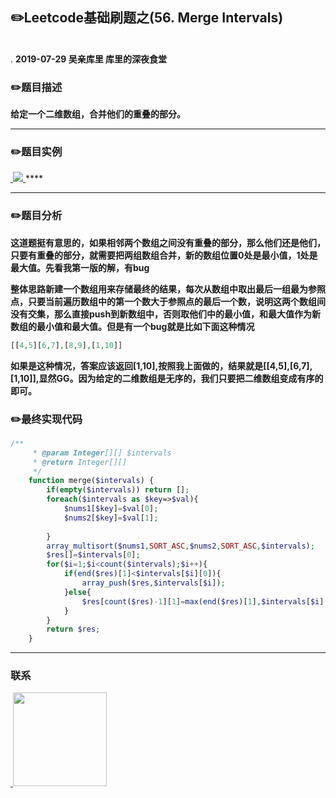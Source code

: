 
## :pencil2:Leetcode基础刷题之(56. Merge Intervals)
<br>.
**2019-07-29 吴亲库里 库里的深夜食堂**

### :pencil2:题目描述
**给定一个二维数组，合并他们的重叠的部分。**
****

### :pencil2:题目实例
<a href="https://github.com/wuqinqiang/">
​    <img src="https://github.com/wuqinqiang/Lettcode-php/blob/master/images/56.png">
</a> 
****

****
### :pencil2:题目分析
**这道题挺有意思的，如果相邻两个数组之间没有重叠的部分，那么他们还是他们，只要有重叠的部分，就需要把两组数组合并，新的数组位置0处是最小值，1处是最大值。先看我第一版的解，有bug**

**整体思路新建一个数组用来存储最终的结果，每次从数组中取出最后一组最为参照点，只要当前遍历数组中的第一个数大于参照点的最后一个数，说明这两个数组间没有交集，那么直接push到新数组中，否则取他们中的最小值，和最大值作为新数组的最小值和最大值。但是有一个bug就是比如下面这种情况**

```php
[[4,5][6,7],[8,9],[1,10]]
```
**如果是这种情况，答案应该返回[1,10],按照我上面做的，结果就是[[4,5],[6,7],[1,10]],显然GG。因为给定的二维数组是无序的，我们只要把二维数组变成有序的即可。**


### :pencil2:最终实现代码

```php
/**
     * @param Integer[][] $intervals
     * @return Integer[][]
     */
    function merge($intervals) {
        if(empty($intervals)) return [];
        foreach($intervals as $key=>$val){
            $nums1[$key]=$val[0];
            $nums2[$key]=$val[1];
            
        }
        array_multisort($nums1,SORT_ASC,$nums2,SORT_ASC,$intervals);
        $res[]=$intervals[0];
        for($i=1;$i<count($intervals);$i++){
            if(end($res)[1]<$intervals[$i][0]){
                array_push($res,$intervals[$i]);
            }else{
                $res[count($res)-1][1]=max(end($res)[1],$intervals[$i][1]);
            }
        }
        return $res;
    }
```
  
****
### 联系

<a href="https://github.com/wuqinqiang/">
​    <img src="https://github.com/wuqinqiang/Lettcode-php/blob/master/qrcode_for_gh_c194f9d4cdb1_430.jpg" width="150px" height="150px">
</a> 